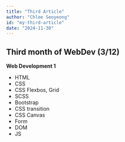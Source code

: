 ```yaml
---
title: "Third Article"
author: "Chloe Seoyeong"
id: "my-third-article"
date: "2024-11-30"
---
```


## Third month of WebDev (3/12)

**Web Development 1**

- HTML
- CSS
- CSS Flexbos, Grid
- SCSS
- Bootstrap
- CSS transition
- CSS Canvas
- Form
- DOM
- JS
